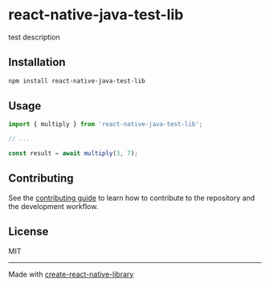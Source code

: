 # react-native-java-test-lib

test description

## Installation

```sh
npm install react-native-java-test-lib
```

## Usage

```js
import { multiply } from 'react-native-java-test-lib';

// ...

const result = await multiply(3, 7);
```

## Contributing

See the [contributing guide](CONTRIBUTING.md) to learn how to contribute to the repository and the development workflow.

## License

MIT

---

Made with [create-react-native-library](https://github.com/callstack/react-native-builder-bob)
